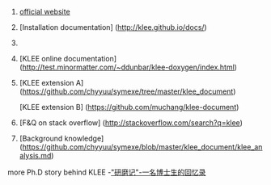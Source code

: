 1. [official website](http://klee.github.io/)
	
2. [Installation documentation]  (http://klee.github.io/docs/)
3. 
3. [KLEE online documentation] 
	(http://test.minormatter.com/~ddunbar/klee-doxygen/index.html)

4. [KLEE extension A] 
	(https://github.com/chyyuu/symexe/tree/master/klee_document)

   [KLEE extension B] 
	(https://github.com/muchang/klee-document)
	
5. [F&Q on stack overflow] 
	(http://stackoverflow.com/search?q=klee)

6. [Background knowledge] 
	(https://github.com/chyyuu/symexe/blob/master/klee_document/klee_analysis.md)
	
more
Ph.D story behind KLEE
	-["研磨记"-一名博士生的回忆录](https://read.douban.com/reader/ebook/6056669/)
